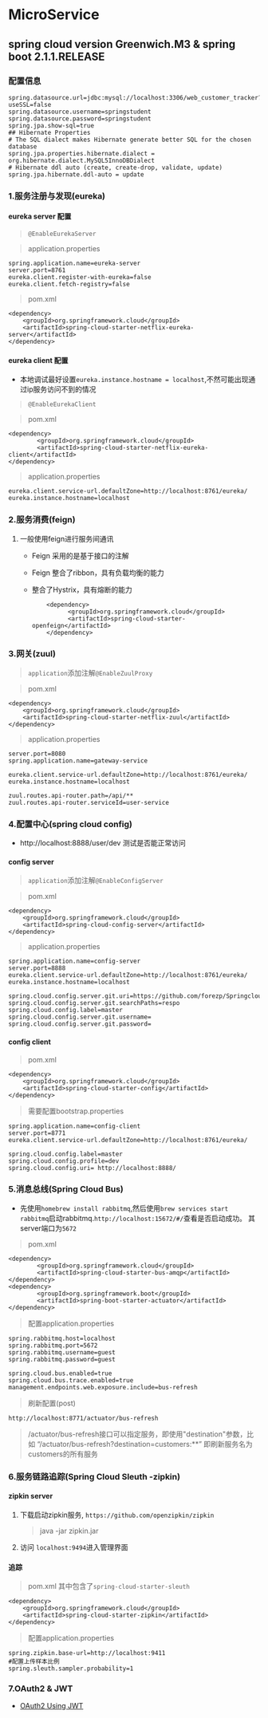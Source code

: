 # MicroService

## spring cloud version Greenwich.M3 & spring boot 2.1.1.RELEASE

### 配置信息

	spring.datasource.url=jdbc:mysql://localhost:3306/web_customer_tracker?useSSL=false
	spring.datasource.username=springstudent
	spring.datasource.password=springstudent
	spring.jpa.show-sql=true
	## Hibernate Properties
	# The SQL dialect makes Hibernate generate better SQL for the chosen database
	spring.jpa.properties.hibernate.dialect = org.hibernate.dialect.MySQL5InnoDBDialect
	# Hibernate ddl auto (create, create-drop, validate, update)
	spring.jpa.hibernate.ddl-auto = update


### 1.服务注册与发现(eureka)

#### eureka server 配置	

> `@EnableEurekaServer`

> application.properties
	
	spring.application.name=eureka-server
	server.port=8761
	eureka.client.register-with-eureka=false
	eureka.client.fetch-registry=false
		

> pom.xml
 
	<dependency>
        <groupId>org.springframework.cloud</groupId>
        <artifactId>spring-cloud-starter-netflix-eureka-server</artifactId>
    </dependency>

#### eureka client 配置

- 本地调试最好设置`eureka.instance.hostname = localhost`,不然可能出现通过ip服务访问不到的情况

> `@EnableEurekaClient`

> pom.xml

	<dependency>
			<groupId>org.springframework.cloud</groupId>
			<artifactId>spring-cloud-starter-netflix-eureka-client</artifactId>
	</dependency>
	
> application.properties
	
	eureka.client.service-url.defaultZone=http://localhost:8761/eureka/
	eureka.instance.hostname=localhost
		

### 2.服务消费(feign)
1. 一般使用feign进行服务间通讯

	- Feign 采用的是基于接口的注解
	- Feign 整合了ribbon，具有负载均衡的能力
	- 整合了Hystrix，具有熔断的能力
	
			  <dependency>
			        <groupId>org.springframework.cloud</groupId>
			        <artifactId>spring-cloud-starter-openfeign</artifactId>
			  </dependency>


### 3.网关(zuul)
> `application`添加注解`@EnableZuulProxy`
 
> pom.xml
	
	<dependency>
		<groupId>org.springframework.cloud</groupId>
		<artifactId>spring-cloud-starter-netflix-zuul</artifactId>
	</dependency>
	
> application.properties
	
	server.port=8080
	spring.application.name=gateway-service
	
	eureka.client.service-url.defaultZone=http://localhost:8761/eureka/
	eureka.instance.hostname=localhost
	
	zuul.routes.api-router.path=/api/**
	zuul.routes.api-router.serviceId=user-service

### 4.配置中心(spring cloud config)

- http://localhost:8888/user/dev 测试是否能正常访问

#### config server

> `application`添加注解`@EnableConfigServer`

> pom.xml

	<dependency>
        <groupId>org.springframework.cloud</groupId>
        <artifactId>spring-cloud-config-server</artifactId>
    </dependency>

> application.properties
	
	
	spring.application.name=config-server
	server.port=8888
	eureka.client.service-url.defaultZone=http://localhost:8761/eureka/
	eureka.instance.hostname=localhost
	
	spring.cloud.config.server.git.uri=https://github.com/forezp/SpringcloudConfig/
	spring.cloud.config.server.git.searchPaths=respo
	spring.cloud.config.label=master
	spring.cloud.config.server.git.username=
	spring.cloud.config.server.git.password=

#### config client

> pom.xml
	
    <dependency>
        <groupId>org.springframework.cloud</groupId>
        <artifactId>spring-cloud-starter-config</artifactId>
    </dependency>

> 需要配置bootstrap.properties
 
	spring.application.name=config-client
	server.port=8771
	eureka.client.service-url.defaultZone=http://localhost:8761/eureka/

	spring.cloud.config.label=master
	spring.cloud.config.profile=dev
	spring.cloud.config.uri= http://localhost:8888/

### 5.消息总线(Spring Cloud Bus)

- 先使用`homebrew install rabbitmq`,然后使用`brew services start rabbitmq`启动rabbitmq.`http://localhost:15672/#/`查看是否启动成功。 其server端口为`5672`

	
> pom.xml

	<dependency>
            <groupId>org.springframework.cloud</groupId>
            <artifactId>spring-cloud-starter-bus-amqp</artifactId>
   	</dependency>
   	<dependency>
            <groupId>org.springframework.boot</groupId>
            <artifactId>spring-boot-starter-actuator</artifactId>
    </dependency>
   	
> 配置application.properties
		
	spring.rabbitmq.host=localhost
	spring.rabbitmq.port=5672
	spring.rabbitmq.username=guest
	spring.rabbitmq.password=guest
	
	spring.cloud.bus.enabled=true
	spring.cloud.bus.trace.enabled=true
	management.endpoints.web.exposure.include=bus-refresh
	
> 刷新配置(post)
	
	http://localhost:8771/actuator/bus-refresh

> /actuator/bus-refresh接口可以指定服务，即使用"destination"参数，比如 “/actuator/bus-refresh?destination=customers:**” 即刷新服务名为customers的所有服务


### 6.服务链路追踪(Spring Cloud Sleuth -zipkin)

#### zipkin server
1. 下载启动zipkin服务, `https://github.com/openzipkin/zipkin`

	> java -jar zipkin.jar

2. 访问 `localhost:9494`进入管理界面

#### 追踪
> pom.xml	 其中包含了`spring-cloud-starter-sleuth`
		
		
	<dependency>
		<groupId>org.springframework.cloud</groupId>
		<artifactId>spring-cloud-starter-zipkin</artifactId>
	</dependency>
	
> 配置application.properties
	
	spring.zipkin.base-url=http://localhost:9411
	#配置上传样本比例
	spring.sleuth.sampler.probability=1

### 7.OAuth2 & JWT
- [OAuth2 Using JWT](./OAuth2-jwt.md)
